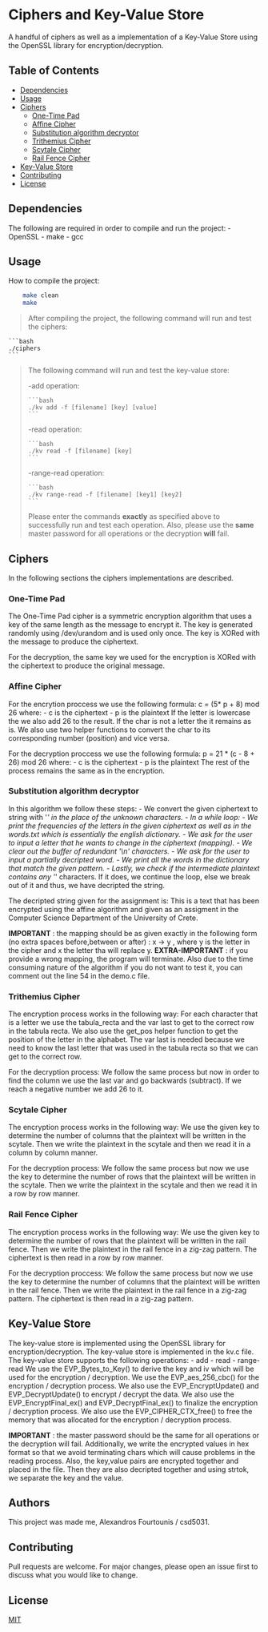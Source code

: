 # Ciphers and Key-Value Store

A handful of ciphers as well as a implementation of a Key-Value Store using the OpenSSL library for encryption/decryption.

## Table of Contents

- [Dependencies](#dependencies)
- [Usage](#usage)
- [Ciphers](#ciphers)
    - [One-Time Pad](#one-time-pad)
    - [Affine Cipher](#affine-cipher)
    - [Substitution algorithm decryptor](#substitution-algo)
    - [Trithemius Cipher](#trithemius-cipher)
    - [Scytale Cipher](#scytale-cipher)
    - [Rail Fence Cipher](#rail-fence-cipher)
- [Key-Value Store](#key-value-store)
- [Contributing](#contributing)
- [License](#license)

## Dependencies

The following are required in order to compile and run the project:
    - OpenSSL
    - make
    - gcc

## Usage

How to compile the project:
```bash
    make clean
    make
```
> After compiling the project, the following command will run and test the ciphers:
    
    ```bash
    ./ciphers
    ```

> The following command will run and test the key-value store:
> 
> -add operation:
>
>     ```bash
>     ./kv add -f [filename] [key] [value]
>     ```
>
> -read operation:
>
>     ```bash
>     ./kv read -f [filename] [key]
>     ```
>
> -range-read operation:
>
>     ```bash
>     ./kv range-read -f [filename] [key1] [key2]
>     ```
> 
> Please enter the commands **exactly** as specified above to successfully run and test each operation.
> Also, please use the **same** master password for all operations or the decryption **will** fail.

## Ciphers
In the following sections the ciphers implementations are described.

### One-Time Pad
The One-Time Pad cipher is a symmetric encryption algorithm that uses a key of the same length as the message to encrypt it. The key is generated randomly using /dev/urandom and is used only once. The key is XORed with the message to produce the ciphertext.

For the decryption, the same key we used for the encryption is XORed with the ciphertext to produce the original message.

### Affine Cipher
For the encrytion proccess we use the following formula:
    c = (5* p + 8) mod 26
where:
    - c is the ciphertext
    - p is the plaintext
If the letter is lowercase the we also add 26 to the result.
If the char is not a letter the it remains as is.
We also use two helper functions to convert the char to its corresponding number (position) and vice versa.

For the decryption proccess we use the following formula:
    p = 21 * (c - 8 + 26) mod 26
where:
    - c is the ciphertext
    - p is the plaintext
The rest of the process remains the same as in the encryption.

### Substitution algorithm decryptor
In this algorithm we follow these steps:
    - We convert the given ciphertext to string with '*' in the place of the unknown characters.
    - In a while loop:
        - We print the frequencies of the letters in the given ciphertext as well as in the words.txt which is essentially the english dictionary.
        - We ask for the user to input a letter that he wants to change in the ciphertext (mapping).
        - We clear out the buffer of redundant '\n' characters.
        - We ask for the user to input a partially decripted word.
        - We print all the words in the dictionary that match the given pattern.
        - Lastly, we check if the intermediate plaintext contains any '*' characters. If it does, we continue the loop, else we break out of it and thus, we have decripted the string.

The decripted string given for the assignment is: This is a text that has been encrypted using the affine algorithm and given as an assigment in the Computer Science Department of the University of Crete.

**IMPORTANT** : the mapping should be as given exactly in the following form (no extra spaces before,between or after) : x -> y , where y is the letter in the cipher and x the letter tha will replace y.
**EXTRA-IMPORTANT** : if you provide a wrong  mapping, the program will terminate. Also due to the time consuming nature of the algorithm if you do not want to test it, you can comment out the line 54 in the demo.c file.


### Trithemius Cipher
The encryption process works in the following way:
For each character that is a letter we use the tabula_recta and the var last to get to the correct row in the tabula recta. We also use the get_pos helper function to get the position of the letter in the alphabet. 
The var last is needed because we need to know the last letter that was used in the tabula recta so that we can get to the correct row.

For the decryption process:
We follow the same process but now in order to find the column we use the last var and go backwards (subtract). If we reach a negative number we add 26 to it.

### Scytale Cipher
The encryption process works in the following way:
We use the given key to determine the number of columns that the plaintext will be written in the scytale. Then we write the plaintext in the scytale and then we read it in a column by column manner.

For the decryption process:
We follow the same process but now we use the key to determine the number of rows that the plaintext will be written in the scytale. Then we write the plaintext in the scytale and then we read it in a row by row manner.

### Rail Fence Cipher
The encryption process works in the following way:
We use the given key to determine the number of rows that the plaintext will be written in the rail fence. Then we write the plaintext in the rail fence in a zig-zag pattern. The ciphertext is then read in a row by row manner.

For the decryption proccess:
We follow the same process but now we use the key to determine the number of columns that the plaintext will be written in the rail fence. Then we write the plaintext in the rail fence in a zig-zag pattern. The ciphertext is then read in a zig-zag pattern.

## Key-Value Store
The key-value store is implemented using the OpenSSL library for encryption/decryption. The key-value store is implemented in the kv.c file. The key-value store supports the following operations:
    - add
    - read
    - range-read
We use the EVP_Bytes_to_Key() to derive the key and iv which will be used for the encryption / decryption. We use the EVP_aes_256_cbc() for the encryption / decryption process. We also use the EVP_EncryptUpdate() and EVP_DecryptUpdate() to encrypt / decrypt the data. We also use the EVP_EncryptFinal_ex() and EVP_DecryptFinal_ex() to finalize the encryption / decryption process. We also use the EVP_CIPHER_CTX_free() to free the memory that was allocated for the encryption / decryption process.


**IMPORTANT** : the master password should be the same for all operations or the decryption will fail. Additionally, we write the encrypted values in hex format so that we avoid terminating chars which will cause problems in the reading process. Also, the key,value pairs are encrypted together and placed in the file. Then they are also decripted together and using strtok, we separate the key and the value.

## Authors
This project was made me, Alexandros Fourtounis / csd5031.

## Contributing

Pull requests are welcome. For major changes, please open an issue first
to discuss what you would like to change.

## License

[MIT](https://choosealicense.com/licenses/mit/)